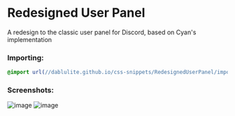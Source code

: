 # Redesigned User Panel
A redesign to the classic user panel for Discord, based on Cyan's implementation

### Importing:
```css
@import url(//dablulite.github.io/css-snippets/RedesignedUserPanel/import.css);
```

### Screenshots:
![image](https://github.com/DaBluLite/css-snippets/assets/73998678/9e14def1-5b9b-4a51-9136-f3453b3e1843)
![image](https://github.com/DaBluLite/css-snippets/assets/73998678/2e5f6c8a-d74b-4a7c-bba1-fa971100dfb8)
